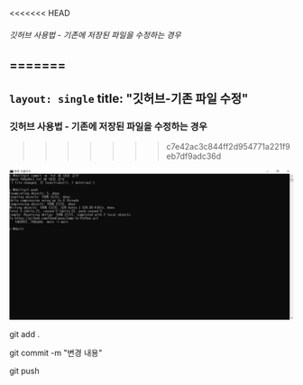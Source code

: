 <<<<<<< HEAD


###### 깃허브 사용법 - 기존에 저장된 파일을 수정하는 경우
=======
---
`layout: single`
title:  "깃허브-기존 파일 수정"
---

### 깃허브 사용법 - 기존에 저장된 파일을 수정하는 경우
>>>>>>> c7e42ac3c844ff2d954771a221f9eb7df9adc36d



![깃허브사용법](../images/깃허브사용법.JPG)

git add .

git commit -m "변경 내용"

git push



